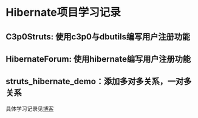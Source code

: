 
# Hibernate项目学习记录

## C3p0Struts: 使用c3p0与dbutils编写用户注册功能

## HibernateForum: 使用hibernate编写用户注册功能

## struts_hibernate_demo：添加多对多关系，一对多关系

具体学习记录见[博客](https://angryxzc.github.io/2024/10/15/Hibernate%E5%AD%A6%E4%B9%A0/)